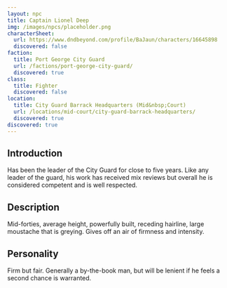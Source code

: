```yaml
---
layout: npc
title: Captain Lionel Deep
img: /images/npcs/placeholder.png
characterSheet:
  url: https://www.dndbeyond.com/profile/BaJaun/characters/16645898
  discovered: false
faction:
  title: Port George City Guard
  url: /factions/port-george-city-guard/
  discovered: true
class:
  title: Fighter
  discovered: false
location:
  title: City Guard Barrack Headquarters (Mid&nbsp;Court)
  url: /locations/mid-court/city-guard-barrack-headquarters/
  discovered: true
discovered: true
---
```

## Introduction
Has been the leader of the City Guard for close to five years. Like any leader of the guard, his work has received mix reviews but overall he is considered competent and is well respected.

## Description
Mid-forties, average height, powerfully built, receding hairline, large moustache that is greying. Gives off an air of firmness and intensity.

## Personality
Firm but fair. Generally a by-the-book man, but will be lenient if he feels a second chance is warranted.
